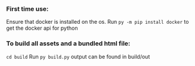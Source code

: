 ### First time use:
Ensure that docker is installed on the os.
Run ```py -m pip install docker``` to get the docker api for python 

### To build all assets and a bundled html file:
```cd build```
Run ```py build.py```
output can be found in build/out